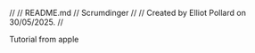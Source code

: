 //
//  README.md
//  Scrumdinger
//
//  Created by Elliot Pollard on 30/05/2025.
//

Tutorial from apple
